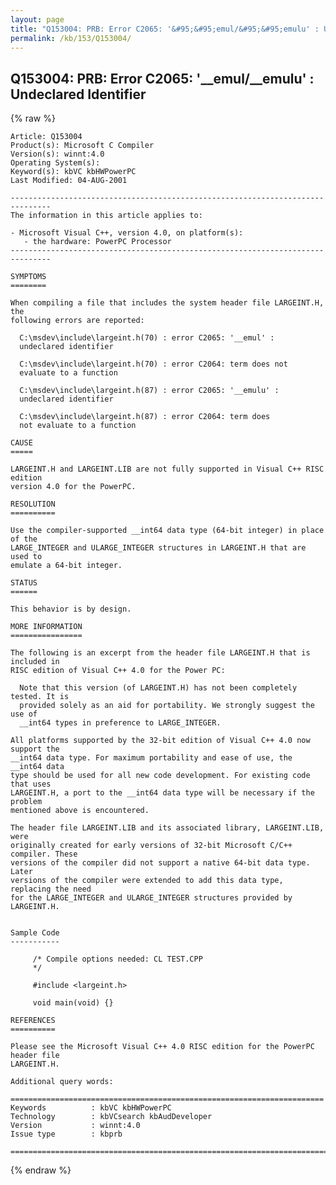 ```yaml
---
layout: page
title: "Q153004: PRB: Error C2065: '&#95;&#95;emul/&#95;&#95;emulu' : Undeclared Identifier"
permalink: /kb/153/Q153004/
---
```


## Q153004: PRB: Error C2065: '&#95;&#95;emul/&#95;&#95;emulu' : Undeclared Identifier

{% raw %}

	Article: Q153004
	Product(s): Microsoft C Compiler
	Version(s): winnt:4.0
	Operating System(s): 
	Keyword(s): kbVC kbHWPowerPC
	Last Modified: 04-AUG-2001
	
	-------------------------------------------------------------------------------
	The information in this article applies to:
	
	- Microsoft Visual C++, version 4.0, on platform(s):
	   - the hardware: PowerPC Processor 
	-------------------------------------------------------------------------------
	
	SYMPTOMS
	========
	
	When compiling a file that includes the system header file LARGEINT.H, the
	following errors are reported:
	
	  C:\msdev\include\largeint.h(70) : error C2065: '__emul' :
	  undeclared identifier
	
	  C:\msdev\include\largeint.h(70) : error C2064: term does not
	  evaluate to a function
	
	  C:\msdev\include\largeint.h(87) : error C2065: '__emulu' :
	  undeclared identifier
	
	  C:\msdev\include\largeint.h(87) : error C2064: term does
	  not evaluate to a function
	
	CAUSE
	=====
	
	LARGEINT.H and LARGEINT.LIB are not fully supported in Visual C++ RISC edition
	version 4.0 for the PowerPC.
	
	RESOLUTION
	==========
	
	Use the compiler-supported __int64 data type (64-bit integer) in place of the
	LARGE_INTEGER and ULARGE_INTEGER structures in LARGEINT.H that are used to
	emulate a 64-bit integer.
	
	STATUS
	======
	
	This behavior is by design.
	
	MORE INFORMATION
	================
	
	The following is an excerpt from the header file LARGEINT.H that is included in
	RISC edition of Visual C++ 4.0 for the Power PC:
	
	  Note that this version (of LARGEINT.H) has not been completely tested. It is
	  provided solely as an aid for portability. We strongly suggest the use of
	  __int64 types in preference to LARGE_INTEGER.
	
	All platforms supported by the 32-bit edition of Visual C++ 4.0 now support the
	__int64 data type. For maximum portability and ease of use, the __int64 data
	type should be used for all new code development. For existing code that uses
	LARGEINT.H, a port to the __int64 data type will be necessary if the problem
	mentioned above is encountered.
	
	The header file LARGEINT.LIB and its associated library, LARGEINT.LIB, were
	originally created for early versions of 32-bit Microsoft C/C++ compiler. These
	versions of the compiler did not support a native 64-bit data type. Later
	versions of the compiler were extended to add this data type, replacing the need
	for the LARGE_INTEGER and ULARGE_INTEGER structures provided by LARGEINT.H.
	
	
	Sample Code
	-----------
	
	     /* Compile options needed: CL TEST.CPP
	     */ 
	
	     #include <largeint.h>
	
	     void main(void) {}
	
	REFERENCES
	==========
	
	Please see the Microsoft Visual C++ 4.0 RISC edition for the PowerPC header file
	LARGEINT.H.
	
	Additional query words:
	
	======================================================================
	Keywords          : kbVC kbHWPowerPC 
	Technology        : kbVCsearch kbAudDeveloper
	Version           : winnt:4.0
	Issue type        : kbprb
	
	=============================================================================
	

{% endraw %}
